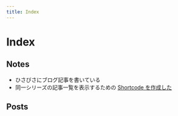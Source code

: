 ```yaml
---
title: Index
---
```


# <span>Index</span>

## Notes
- ひさびさにブログ記事を書いている
- 同一シリーズの記事一覧を表示するための [Shortcode を作成した](https://tbsmcd.net/post/series-list/)

## Posts
